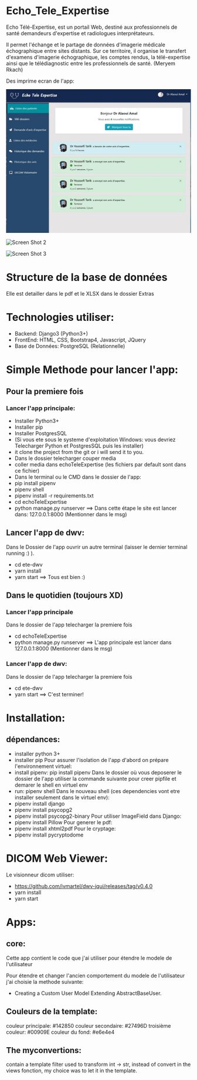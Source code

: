 # Echo_Tele_Expertise
Echo Télé-Expertise, est un portail Web, destiné aux professionnels de santé demandeurs d'expertise et radiologues interprétateurs.

Il permet l'échange et le partage de données d'imagerie médicale échographique entre sites distants. Sur ce territoire, il organise le transfert d'examens d'imagerie échographique, les comptes rendus, la télé-expertise ainsi que le télédiagnostic entre les professionnels de santé.
(Meryem Rkach) 

Des imprime ecran de l'app:

![Screen Shot 1](https://github.com/XD-OB/Echo_Tele_Expertise/blob/master/extras/ete_home.JPG)

![Screen Shot 2](https://github.com/XD-OB/Echo_Tele_Expertise/tree/master/ete-dwv/extras/ete_screen2.JPG)

![Screen Shot 3](https://github.com/XD-OB/Echo_Tele_Expertise/tree/master/ete-dwv/extras/ete_screen3.JPG)

# Structure de la base de données
Elle est detailler dans le pdf et le XLSX dans le dossier Extras

# Technologies utiliser:
- Backend: Django3 (Python3+)
- FrontEnd: HTML, CSS, Bootstrap4, Javascript, JQuery
- Base de Données: PostgreSQL (Relationnelle)

# Simple Methode pour lancer l'app:
## Pour la premiere fois
### Lancer l'app principale:
- Installer Python3+
- Installer pip
- Installer PostgresSQL
- (Si vous ete sous le systeme d'exploitation Windows: vous devriez Telecharger Python et PostgresSQL puis les installer)
- it clone the project from the git or i will send it to you.
- Dans le dossier telecharger couper media
- coller media dans echoTeleExpertise (les fichiers par default sont dans ce fichier)
- Dans le terminal ou le CMD dans le dossier de l'app:
- pip install pipenv
- pipenv shell
- pipenv install -r requirements.txt
- cd echoTeleExpertise
- python manage.py runserver
==> Dans cette étape le site est lancer dans: 127.0.0.1:8000 (Mentionner dans le msg)
## Lancer l'app de dwv:
Dans le Dossier de l'app ouvrir un autre terminal (laisser le dernier terminal running :) ).
- cd ete-dwv
- yarn install
- yarn start
==> Tous est bien :)



## Dans le quotidien (toujours XD)
### Lancer l'app principale
Dans le dossier de l'app telecharger la premiere fois
- cd echoTeleExpertise
- python manage.py runserver
==> L'app principale est lancer dans 127.0.0.1:8000 (Mentionner dans le msg)
### Lancer l'app de dwv:
Dans le dossier de l'app telecharger la premiere fois
- cd ete-dwv
- yarn start
==> C'est terminer!


# Installation:
## dépendances:
- installer python 3+
- installer pip
Pour assurer l'isolation de l'app d'abord on prépare l'environnement virtuel:
- install pipenv:   pip install pipenv
Dans le dossier où vous deposerer le dossier de l'app utiliser la commande suivante pour creer pipfile et demarer le shell en virtuel env
- run: pipenv shell
Dans le nouveau shell (ces dependencies vont etre installer seulement dans le virtuel env):
- pipenv install django
- pipenv install psycopg2
- pipenv install psycopg2-binary
Pour utiliser ImageField dans Django:
- pipenv install Pillow
Pour generer le pdf:
- pipenv install xhtml2pdf
Pour le cryptage:
- pipenv install pycryptodome

# DICOM Web Viewer:
Le visionneur dicom utiliser:
- https://github.com/ivmartel/dwv-jqui/releases/tag/v0.4.0
- yarn install
- yarn start

# Apps:
## core:
Cette app contient le code que j'ai utiliser pour étendre le modele de l'utilisateur

Pour étendre et changer l'ancien comportement du modele de l'utilisateur j'ai choisie la methode suivante:
- Creating a Custom User Model Extending AbstractBaseUser.

## Couleurs de la template:
couleur principale: #142850
couleur secondaire: #27496D
troisième couleur: #00909E
couleur du fond: #e6e4e4

## The myconvertions:
contain a template filter used to transform int -> str,
instead of convert in the views fonction, my choice was to let it in the template.
